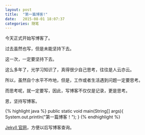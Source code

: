 ```yaml
---
layout: post
title:  "第一篇博客!"
date:   2015-08-01 18:07:37
categories: 随笔
---
```

今天正式开始写博客了。

过去虽然也写，但是未能坚持下去。

这一次，一定要坚持下去。

这么多年了，光学习知识了，真得很少自己思考，往往是人云亦云。

所以，虽然自个水平不咋地，但是，工作或者生活遇到问题一定要思考。

而思考呢，就一定要写，因此，写博客不仅仅是记录，更是思考。

恩，坚持写博客。

{% highlight java %}
public static void main(String[] args){
  System.out.println("第一篇博客！");
}
{% endhighlight %}


[Jekyll 官网][jekyll]，方便以后写博客查询。

[jekyll]:      http://jekyllrb.com
